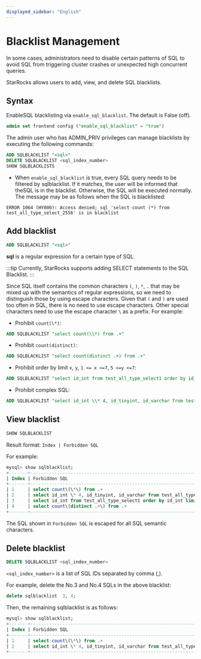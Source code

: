 ```yaml
---
displayed_sidebar: "English"
---
```


# Blacklist Management

In some cases, administrators need to disable certain patterns of SQL to avoid SQL from triggering cluster crashes or unexpected high concurrent queries.

StarRocks allows users to add, view, and delete SQL blacklists.

## Syntax

EnableSQL blacklisting via `enable_sql_blacklist`. The default is False (off).

~~~sql
admin set frontend config ("enable_sql_blacklist" = "true")
~~~

The admin user who has ADMIN_PRIV privileges can manage blacklists by executing the following commands:

~~~sql
ADD SQLBLACKLIST "<sql>"
DELETE SQLBLACKLIST <sql_index_number>
SHOW SQLBLACKLISTS
~~~

* When `enable_sql_blacklist` is true, every SQL query needs to be filtered by sqlblacklist. If it matches, the user will be informed that theSQL is in the blacklist. Otherwise, the SQL will be executed normally. The message may be as follows when the SQL is blacklisted:

`ERROR 1064 (HY000): Access denied; sql 'select count (*) from test_all_type_select_2556' is in blacklist`

## Add blacklist

~~~sql
ADD SQLBLACKLIST "<sql>"
~~~

**sql** is a regular expression for a certain type of SQL.

:::tip
Currently, StarRocks supports adding SELECT statements to the SQL Blacklist.
:::

Since SQL itself contains the common characters `(`, `)`, `*`, `.` that may be mixed up with the semantics of regular expressions, so we need to distinguish those by  using escape characters. Given that `(` and `)` are used too often in SQL, there is no need to use escape characters. Other special characters need to use the escape character `\` as a prefix. For example:

* Prohibit `count(\*)`:

~~~sql
ADD SQLBLACKLIST "select count(\\*) from .+"
~~~

* Prohibit `count(distinct)`:

~~~sql
ADD SQLBLACKLIST "select count(distinct .+) from .+"
~~~

* Prohibit order by limit `x`, `y`, `1 <= x <=7`, `5 <=y <=7`:

~~~sql
ADD SQLBLACKLIST "select id_int from test_all_type_select1 order by id_int limit [1-7], [5-7]"
~~~

* Prohibit complex SQL:

~~~sql
ADD SQLBLACKLIST "select id_int \\* 4, id_tinyint, id_varchar from test_all_type_nullable except select id_int, id_tinyint, id_varchar from test_basic except select (id_int \\* 9 \\- 8) \\/ 2, id_tinyint, id_varchar from test_all_type_nullable2 except select id_int, id_tinyint, id_varchar from test_basic_nullable"
~~~

## View blacklist

~~~sql
SHOW SQLBLACKLIST
~~~

Result format: `Index | Forbidden SQL`

For example:

~~~sql
mysql> show sqlblacklist;
+-------+--------------------------------------------------------------------------------------------------------------------------------------------------------------------------------------------------------------------------------------------------------------------------------------------------------+
| Index | Forbidden SQL                                                                                                                                                                                                                                                                                          |
+-------+--------------------------------------------------------------------------------------------------------------------------------------------------------------------------------------------------------------------------------------------------------------------------------------------------------+
| 1     | select count\(\*\) from .+                                                                                                                                                                                                                                                                             |
| 2     | select id_int \* 4, id_tinyint, id_varchar from test_all_type_nullable except select id_int, id_tinyint, id_varchar from test_basic except select \(id_int \* 9 \- 8\) \/ 2, id_tinyint, id_varchar from test_all_type_nullable2 except select id_int, id_tinyint, id_varchar from test_basic_nullable |
| 3     | select id_int from test_all_type_select1 order by id_int limit [1-7], [5-7]                                                                                                                                                                                                                            |
| 4     | select count\(distinct .+\) from .+                                                                                                                                                                                                                                                                    |
+-------+--------------------------------------------------------------------------------------------------------------------------------------------------------------------------------------------------------------------------------------------------------------------------------------------------------+

~~~

The SQL shown in `Forbidden SQL` is escaped for all SQL semantic characters.

## Delete blacklist

~~~sql
DELETE SQLBLACKLIST <sql_index_number>
~~~

`<sql_index_number>` is a list of SQL IDs separated by comma (,).

For example, delete the No.3 and No.4 SQLs in the above blacklist:

~~~sql
delete sqlblacklist  3, 4;
~~~

Then, the remaining sqlblacklist is as follows:

~~~sql
mysql> show sqlblacklist;
+-------+--------------------------------------------------------------------------------------------------------------------------------------------------------------------------------------------------------------------------------------------------------------------------------------------------------+
| Index | Forbidden SQL                                                                                                                                                                                                                                                                                          |
+-------+--------------------------------------------------------------------------------------------------------------------------------------------------------------------------------------------------------------------------------------------------------------------------------------------------------+
| 1     | select count\(\*\) from .+                                                                                                                                                                                                                                                                             |
| 2     | select id_int \* 4, id_tinyint, id_varchar from test_all_type_nullable except select id_int, id_tinyint, id_varchar from test_basic except select \(id_int \* 9 \- 8\) \/ 2, id_tinyint, id_varchar from test_all_type_nullable2 except select id_int, id_tinyint, id_varchar from test_basic_nullable |
+-------+--------------------------------------------------------------------------------------------------------------------------------------------------------------------------------------------------------------------------------------------------------------------------------------------------------+

~~~
